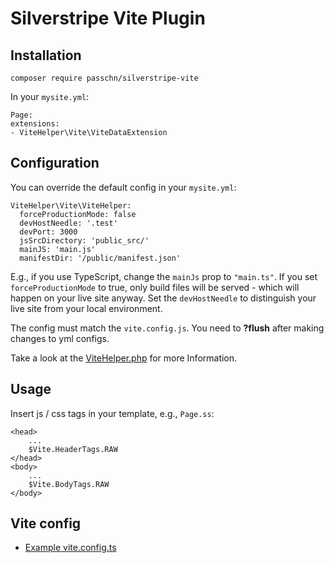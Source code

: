 # Silverstripe Vite Plugin

## Installation

```
composer require passchn/silverstripe-vite
```

In your `mysite.yml`:

```
Page:
extensions:
- ViteHelper\Vite\ViteDataExtension
```

## Configuration

You can override the default config in your `mysite.yml`:

```
ViteHelper\Vite\ViteHelper:
  forceProductionMode: false
  devHostNeedle: '.test'
  devPort: 3000
  jsSrcDirectory: 'public_src/'
  mainJS: 'main.js'
  manifestDir: '/public/manifest.json'
```

E.g., if you use TypeScript, change the `mainJs` prop to `"main.ts"`. If you set `forceProductionMode` to true, only build files will be served - which will happen on your live site anyway. 
Set the `devHostNeedle` to distinguish your live site from your local environment. 

The config must match the `vite.config.js`. You need to **?flush** after making changes to yml configs. 

Take a look at the [ViteHelper.php](https://github.com/passchn/silverstripe-vite/blob/master/src/Vite/ViteHelper.php) for more Information. 

## Usage 

Insert js / css tags in your template, e.g., `Page.ss`:

```
<head>
    ...
    $Vite.HeaderTags.RAW
</head>
<body>
    ...
    $Vite.BodyTags.RAW
</body>
```

## Vite config

* [Example vite.config.ts](https://github.com/passchn/silverstripe-vite/wiki/Example-vite.config.ts)

